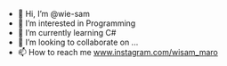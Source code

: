 - 👋 Hi, I’m @wie-sam
- 👀 I’m interested in Programming
- 🌱 I’m currently learning C#
- 💞️ I’m looking to collaborate on ...
- 📫 How to reach me www.instagram.com/wisam_maro

<!---
wie-sam/wie-sam is a ✨ special ✨ repository because its `README.md` (this file) appears on your GitHub profile.
You can click the Preview link to take a look at your changes.
--->

